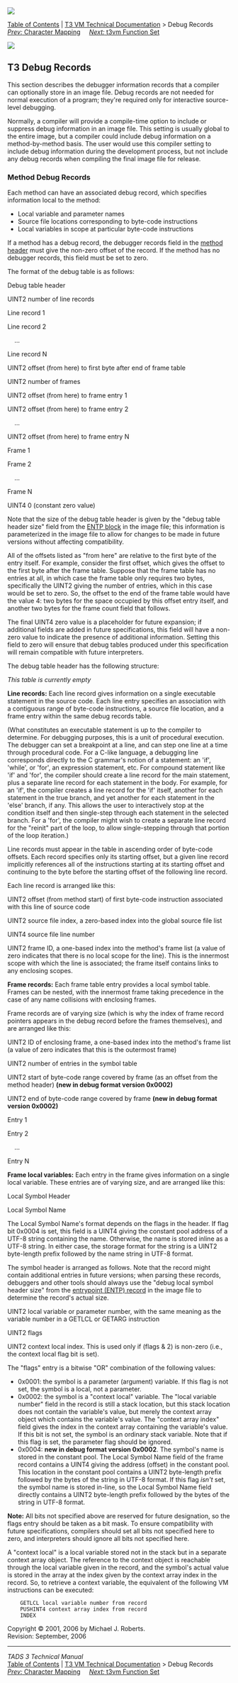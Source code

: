 <div class="topbar">

<img src="../topbar.jpg" data-border="0" />

</div>

<div class="nav">

<a href="../toc.htm" class="nav">Table of Contents</a> \|
<a href="../t3spec.htm" class="nav">T3 VM Technical Documentation</a> \>
Debug Records  
<span class="navnp"><a href="charmap.htm" class="nav"><em>Prev:</em> Character Mapping</a>
   
<a href="fnset_t3.htm" class="nav"><em>Next:</em> t3vm Function Set</a>
    </span>

</div>

<div class="main">

![](t3logo.gif)

  
  

## T3 Debug Records

This section describes the debugger information records that a compiler
can optionally store in an image file. Debug records are not needed for
normal execution of a program; they're required only for interactive
source-level debugging.

Normally, a compiler will provide a compile-time option to include or
suppress debug information in an image file. This setting is usually
global to the entire image, but a compiler could include debug
information on a method-by-method basis. The user would use this
compiler setting to include debug information during the development
process, but not include any debug records when compiling the final
image file for release.

### Method Debug Records

Each method can have an associated debug record, which specifies
information local to the method:

- Local variable and parameter names
- Source file locations corresponding to byte-code instructions
- Local variables in scope at particular byte-code instructions

If a method has a debug record, the debugger records field in the
[method header](model.htm#methods) must give the non-zero offset of the
record. If the method has no debugger records, this field must be set to
zero.

The format of the debug table is as follows:

Debug table header

UINT2 number of line records

Line record 1

Line record 2

  
    ...  
  

Line record N

UINT2 offset (from here) to first byte after end of frame table

UINT2 number of frames

UINT2 offset (from here) to frame entry 1

UINT2 offset (from here) to frame entry 2

  
    ...  
  

UINT2 offset (from here) to frame entry N

Frame 1

Frame 2

  
    ...  
  

Frame N

UINT4 0 (constant zero value)

Note that the size of the debug table header is given by the "debug
table header size" field from the [ENTP block](format.htm#BlockENTP) in
the image file; this information is parameterized in the image file to
allow for changes to be made in future versions without affecting
compatibility.

All of the offsets listed as "from here" are relative to the first byte
of the entry itself. For example, consider the first offset, which gives
the offset to the first byte after the frame table. Suppose that the
frame table has no entries at all, in which case the frame table only
requires two bytes, specifically the UINT2 giving the number of entries,
which in this case would be set to zero. So, the offset to the end of
the frame table would have the value 4: two bytes for the space occupied
by this offset entry itself, and another two bytes for the frame count
field that follows.

The final UINT4 zero value is a placeholder for future expansion; if
additional fields are added in future specifications, this field will
have a non-zero value to indicate the presence of additional
information. Setting this field to zero will ensure that debug tables
produced under this specification will remain compatible with future
interpreters.

The debug table header has the following structure:

*This table is currently empty*

**Line records:** Each line record gives information on a single
executable statement in the source code. Each line entry specifies an
association with a contiguous range of byte-code instructions, a source
file location, and a frame entry within the same debug records table.

(What constitutes an executable statement is up to the compiler to
determine. For debugging purposes, this is a unit of procedural
execution. The debugger can set a breakpoint at a line, and can step one
line at a time through procedural code. For a C-like language, a
debugging line corresponds directly to the C grammar's notion of a
statement: an 'if', 'while', or 'for', an expression statement, etc. For
compound statement like 'if' and 'for', the compiler should create a
line record for the main statement, plus a separate line record for each
statement in the body. For example, for an 'if', the compiler creates a
line record for the 'if' itself, another for each statement in the true
branch, and yet another for each statement in the 'else' branch, if any.
This allows the user to interactively stop at the condition itself and
then single-step through each statement in the selected branch. For a
'for', the compiler might wish to create a separate line record for the
"reinit" part of the loop, to allow single-stepping through that portion
of the loop iteration.)

Line records must appear in the table in ascending order of byte-code
offsets. Each record specifies only its starting offset, but a given
line record implicitly references all of the instructions starting at
its starting offset and continuing to the byte before the starting
offset of the following line record.

Each line record is arranged like this:

UINT2 offset (from method start) of first byte-code instruction
associated with this line of source code

UINT2 source file index, a zero-based index into the global source file
list

UINT4 source file line number

UINT2 frame ID, a one-based index into the method's frame list (a value
of zero indicates that there is no local scope for the line). This is
the innermost scope with which the line is associated; the frame itself
contains links to any enclosing scopes.

<span id="frameRecord"></span>**Frame records:** Each frame table entry
provides a local symbol table. Frames can be nested, with the innermost
frame taking precedence in the case of any name collisions with
enclosing frames.

Frame records are of varying size (which is why the index of frame
record pointers appears in the debug record before the frames
themselves), and are arranged like this:

UINT2 ID of enclosing frame, a one-based index into the method's frame
list (a value of zero indicates that this is the outermost frame)

UINT2 number of entries in the symbol table

UINT2 start of byte-code range covered by frame (as an offset from the
method header) **(new in debug format version 0x0002)**

UINT2 end of byte-code range covered by frame **(new in debug format
version 0x0002)**

Entry 1

Entry 2

  
    ...  
  

Entry N

<span id="frameLocalVar"></span>**Frame local variables:** Each entry in
the frame gives information on a single local variable. These entries
are of varying size, and are arranged like this:

Local Symbol Header

Local Symbol Name

The Local Symbol Name's format depends on the flags in the header. If
flag bit 0x0004 is set, this field is a UINT4 giving the constant pool
address of a UTF-8 string containing the name. Otherwise, the name is
stored inline as a UTF-8 string. In either case, the storage format for
the string is a UINT2 byte-length prefix followed by the name string in
UTF-8 format.

The symbol header is arranged as follows. Note that the record might
contain additional entries in future versions; when parsing these
records, debuggers and other tools should always use the "debug local
symbol header size" from the [entrypoint (ENTP)
record](format.htm#BlockENTP) in the image file to determine the
record's actual size.

UINT2 local variable or parameter number, with the same meaning as the
variable number in a GETLCL or GETARG instruction

UINT2 flags

UINT2 context local index. This is used only if (flags & 2) is non-zero
(i.e., the context local flag bit is set).

The "flags" entry is a bitwise "OR" combination of the following values:

- 0x0001: the symbol is a parameter (argument) variable. If this flag is
  not set, the symbol is a local, not a parameter.
- 0x0002: the symbol is a "context local" variable. The "local variable
  number" field in the record is still a stack location, but this stack
  location does not contain the variable's value, but merely the context
  array object which contains the variable's value. The "context array
  index" field gives the index in the context array containing the
  variable's value. If this bit is not set, the symbol is an ordinary
  stack variable. Note that if this flag is set, the parameter flag
  should be ignored.
- 0x0004: **new in debug format version 0x0002**. The symbol's name is
  stored in the constant pool. The Local Symbol Name field of the frame
  record contains a UINT4 giving the address (offset) in the constant
  pool. This location in the constant pool contains a UINT2 byte-length
  prefix followed by the bytes of the string in UTF-8 format. If this
  flag *isn't* set, the symbol name is stored in-line, so the Local
  Symbol Name field directly contains a UINT2 byte-length prefix
  followed by the bytes of the string in UTF-8 format.

**Note:** All bits not specified above are reserved for future
designation, so the flags entry should be taken as a bit mask. To ensure
compatibility with future specifications, compilers should set all bits
not specified here to zero, and interpreters should ignore all bits not
specified here.

A "context local" is a local variable stored not in the stack but in a
separate context array object. The reference to the context object is
reachable through the local variable given in the record, and the
symbol's actual value is stored in the array at the index given by the
context array index in the record. So, to retrieve a context variable,
the equivalent of the following VM instructions can be executed:

        GETLCL local variable number from record
        PUSHINT4 context array index from record
        INDEX

<div class="t3spec_version">

Copyright © 2001, 2006 by Michael J. Roberts.  
Revision: September, 2006

</div>

</div>

------------------------------------------------------------------------

<div class="navb">

*TADS 3 Technical Manual*  
<a href="../toc.htm" class="nav">Table of Contents</a> \|
<a href="../t3spec.htm" class="nav">T3 VM Technical Documentation</a> \>
Debug Records  
<span class="navnp"><a href="charmap.htm" class="nav"><em>Prev:</em> Character Mapping</a>
   
<a href="fnset_t3.htm" class="nav"><em>Next:</em> t3vm Function Set</a>
    </span>

</div>
